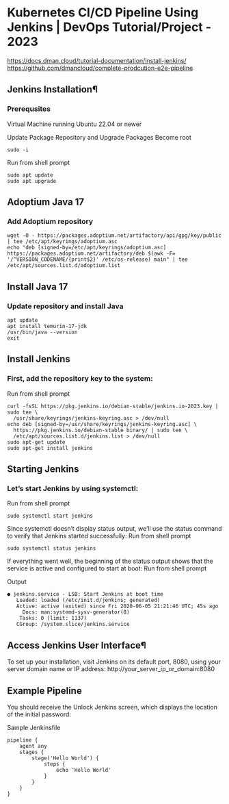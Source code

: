 # Kubernetes CI/CD Pipeline Using Jenkins | DevOps Tutorial/Project - 2023

https://docs.dman.cloud/tutorial-documentation/install-jenkins/
https://github.com/dmancloud/complete-prodcution-e2e-pipeline

## Jenkins Installation¶
### Prerequsites

Virtual Machine running Ubuntu 22.04 or newer

Update Package Repository and Upgrade Packages
Become root
```
sudo -i
```
Run from shell prompt
```
sudo apt update
sudo apt upgrade
```
## Adoptium Java 17

### Add Adoptium repository
```
wget -O - https://packages.adoptium.net/artifactory/api/gpg/key/public | tee /etc/apt/keyrings/adoptium.asc
echo "deb [signed-by=/etc/apt/keyrings/adoptium.asc] https://packages.adoptium.net/artifactory/deb $(awk -F= '/^VERSION_CODENAME/{print$2}' /etc/os-release) main" | tee /etc/apt/sources.list.d/adoptium.list
```
## Install Java 17
### Update repository and install Java
```
apt update
apt install temurin-17-jdk
/usr/bin/java --version
exit
```
## Install Jenkins
### First, add the repository key to the system:

Run from shell prompt
```
curl -fsSL https://pkg.jenkins.io/debian-stable/jenkins.io-2023.key | sudo tee \
  /usr/share/keyrings/jenkins-keyring.asc > /dev/null
echo deb [signed-by=/usr/share/keyrings/jenkins-keyring.asc] \
  https://pkg.jenkins.io/debian-stable binary/ | sudo tee \
  /etc/apt/sources.list.d/jenkins.list > /dev/null
sudo apt-get update
sudo apt-get install jenkins
```
## Starting Jenkins
### Let’s start Jenkins by using systemctl:

Run from shell prompt
```
sudo systemctl start jenkins
```
Since systemctl doesn’t display status output, we’ll use the status command to verify that Jenkins started successfully:
Run from shell prompt
```
sudo systemctl status jenkins
```
If everything went well, the beginning of the status output shows that the service is active and configured to start at boot:
Run from shell prompt

Output
```
● jenkins.service - LSB: Start Jenkins at boot time
   Loaded: loaded (/etc/init.d/jenkins; generated)
   Active: active (exited) since Fri 2020-06-05 21:21:46 UTC; 45s ago
     Docs: man:systemd-sysv-generator(8)
    Tasks: 0 (limit: 1137)
   CGroup: /system.slice/jenkins.service
```
## Access Jenkins User Interface¶
To set up your installation, visit Jenkins on its default port, 8080, using your server domain name or IP address: http://your_server_ip_or_domain:8080

## Example Pipeline
You should receive the Unlock Jenkins screen, which displays the location of the initial password:

Sample Jenkinsfile
```
pipeline {
    agent any
    stages {
        stage('Hello World') {
            steps {
                echo 'Hello World'
            }
        }
    }
}
```
